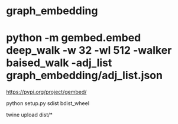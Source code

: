# graph_embedding

# python -m gembed.embed deep_walk -w 32 -wl 512  -walker baised_walk -adj_list graph_embedding/adj_list.json

https://pypi.org/project/gembed/

python setup.py sdist bdist_wheel

twine upload dist/*